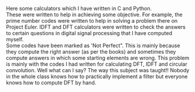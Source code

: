 Here some calculators which I have written in C and Python.  
These were written to help in achieving some objective. For example, the prime number codes were written to help in solving a problem there on Project Euler. IDFT and DFT calculators were written to check the answers to certain questions in digital signal processing that I have computed myself.  
Some codes have been marked as 'Not Perfect". This is mainly because they compute the right answer (as per the books) and sometimes they compute answers in which some starting elements are wrong. This problem is mainly with the codes I had written for calculating DFT, IDFT and circular convolution. Well what can I say? The way this subject was taught!! Nobody in the whole class knows how to practically implement a filter but everyone knows how to compute DFT by hand.
